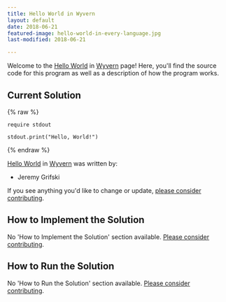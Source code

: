 ```yaml
---
title: Hello World in Wyvern
layout: default
date: 2018-06-21
featured-image: hello-world-in-every-language.jpg
last-modified: 2018-06-21

---
```


Welcome to the [Hello World](https://rzuckerm.github.io/sample-programs-website-copy/projects/hello-world) in [Wyvern](https://rzuckerm.github.io/sample-programs-website-copy/languages/wyvern) page! Here, you'll find the source code for this program as well as a description of how the program works.

## Current Solution

{% raw %}

```wyvern
require stdout

stdout.print("Hello, World!")
```

{% endraw %}

[Hello World](https://rzuckerm.github.io/sample-programs-website-copy/projects/hello-world) in [Wyvern](https://rzuckerm.github.io/sample-programs-website-copy/languages/wyvern) was written by:

- Jeremy Grifski

If you see anything you'd like to change or update, [please consider contributing](https://github.com/TheRenegadeCoder/sample-programs).

## How to Implement the Solution

No 'How to Implement the Solution' section available. [Please consider contributing](https://github.com/TheRenegadeCoder/sample-programs-website).

## How to Run the Solution

No 'How to Run the Solution' section available. [Please consider contributing](https://github.com/TheRenegadeCoder/sample-programs-website).
